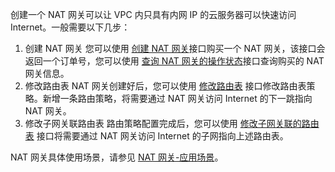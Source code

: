 创建一个 NAT 网关可以让 VPC 内只具有内网 IP 的云服务器可以快速访问 Internet。一般需要以下几步：
1. 创建 NAT 网关
您可以使用 [创建 NAT 网关](/doc/api/245/4094)接口购买一个 NAT 网关，该接口会返回一个订单号，您可以使用 [查询 NAT 网关的操作状态](https://cloud.tencent.com/doc/api/245/4089)接口查询购买的 NAT 网关信息。
2. 修改路由表
NAT 网关创建好后，您可以使用 [修改路由表](https://cloud.tencent.com/doc/api/245/1417) 接口修改路由表策略。新增一条路由策略，将需要通过 NAT 网关访问 Internet 的下一跳指向 NAT 网关。
3. 修改子网关联路由表
路由策略配置完成后，您可以使用 [修改子网关联的路由表](https://cloud.tencent.com/doc/api/245/1416) 接口将需要通过 NAT 网关访问 Internet 的子网指向上述路由表。

NAT 网关具体使用场景，请参见 <a href="https://cloud.tencent.com/document/product/552/12953" title="NAT网关">NAT 网关-应用场景</a>。
